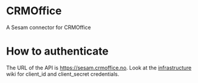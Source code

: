 # CRMOffice
A Sesam connector for CRMOffice

# How to authenticate

The URL of the API is https://sesam.crmoffice.no. Look at the [infrastructure](https://github.com/datanav/infrastructure/wiki/Connectors:CRMOffice) wiki for client_id and client_secret credentials.